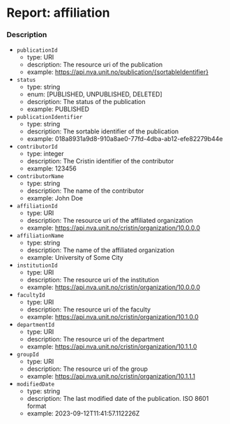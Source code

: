 # Report: affiliation

### Description
- `publicationId`
  - type: URI
  - description: The resource uri of the publication
  - example: <https://api.nva.unit.no/publication/{sortableIdentifier}>
- `status`
  - type: string
  - enum: [PUBLISHED, UNPUBLISHED, DELETED]
  - description: The status of the publication
  - example: PUBLISHED
- `publicationIdentifier`
  - type: string
  - description: The sortable identifier of the publication
  - example: 018a8931a9d8-910a8ae0-77fd-4dba-ab12-efe82279b44e
- `contributorId`
  - type: integer
  - description: The Cristin identifier of the contributor
  - example: 123456
- `contributorName`
  - type: string
  - description: The name of the contributor
  - example: John Doe
- `affiliationId`
  - type: URI
  - description: The resource uri of the affiliated organization
  - example: <https://api.nva.unit.no/cristin/organization/10.0.0.0>
- `affiliationName`
  - type: string
  - description: The name of the affiliated organization
  - example: University of Some City
- `institutionId`
  - type: URI
  - description: The resource uri of the institution
  - example: <https://api.nva.unit.no/cristin/organization/10.0.0.0>
- `facultyId`
  - type: URI
  - description: The resource uri of the faculty
  - example: <https://api.nva.unit.no/cristin/organization/10.1.0.0>
- `departmentId`
  - type: URI
  - description: The resource uri of the department
  - example: <https://api.nva.unit.no/cristin/organization/10.1.1.0>
- `groupId`
  - type: URI
  - description: The resource uri of the group
  - example: <https://api.nva.unit.no/cristin/organization/10.1.1.1>
- `modifiedDate`
  - type: string
  - description: The last modified date of the publication. ISO 8601 format
  - example: 2023-09-12T11:41:57.112226Z
